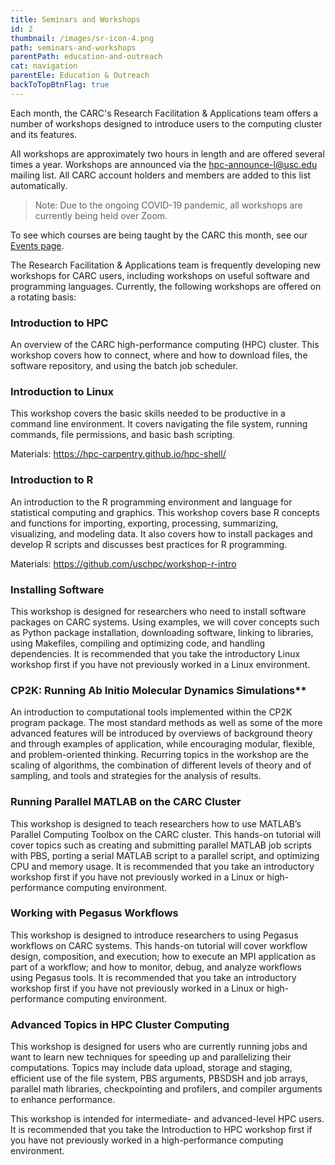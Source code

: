 ```yaml
---
title: Seminars and Workshops
id: 2
thumbnail: /images/sr-icon-4.png
path: seminars-and-workshops
parentPath: education-and-outreach
cat: navigation
parentEle: Education & Outreach
backToTopBtnFlag: true
---
```


Each month, the CARC's Research Facilitation & Applications team offers a number of workshops designed to introduce users to the computing cluster and its features.

All workshops are approximately two hours in length and are offered several times a year. Workshops are announced via the hpc-announce-l@usc.edu mailing list. All CARC account holders and members are added to this list automatically.

>Note: Due to the ongoing COVID-19 pandemic, all workshops are currently being held over Zoom.

To see which courses are being taught by the CARC this month, see our [Events page](/news-and-events/events).

The Research Facilitation & Applications team is frequently developing new workshops for CARC users, including workshops on useful software and programming languages. Currently, the following workshops are offered on a rotating basis:

### Introduction to HPC

An overview of the CARC high-performance computing (HPC) cluster. This workshop covers how to connect, where and how to download files, the software repository, and using the batch job scheduler.

### Introduction to Linux

This workshop covers the basic skills needed to be productive in a command line environment. It covers navigating the file system, running commands, file permissions, and basic bash scripting.

Materials: https://hpc-carpentry.github.io/hpc-shell/

### Introduction to R

An introduction to the R programming environment and language for statistical computing and graphics. This workshop covers base R concepts and functions for importing, exporting, processing, summarizing, visualizing, and modeling data. It also covers how to install packages and develop R scripts and discusses best practices for R programming.

Materials: https://github.com/uschpc/workshop-r-intro

### Installing Software

This workshop is designed for researchers who need to install software packages on CARC systems. Using examples, we will cover concepts such as Python package installation, downloading software, linking to libraries, using Makefiles, compiling and optimizing code, and handling dependencies. It is recommended that you take the introductory Linux workshop first if you have not previously worked in a Linux environment.

### CP2K: Running Ab Initio Molecular Dynamics Simulations**  

An introduction to computational tools implemented within the CP2K program package. The most standard methods as well as some of the more advanced features will be introduced by overviews of background theory and through examples of application, while encouraging modular, flexible, and problem-oriented thinking. Recurring topics in the workshop are the scaling of algorithms, the combination of different levels of theory and of sampling, and tools and strategies for the analysis of results.

### Running Parallel MATLAB on the CARC Cluster

This workshop is designed to teach researchers how to use MATLAB’s Parallel Computing Toolbox on the CARC cluster. This hands-on tutorial will cover topics such as creating and submitting parallel MATLAB job scripts with PBS, porting a serial MATLAB script to a parallel script, and optimizing CPU and memory usage. It is recommended that you take an introductory workshop first if you have not previously worked in a Linux or high-performance computing environment.

### Working with Pegasus Workflows

This workshop is designed to introduce researchers to using Pegasus workflows on CARC systems. This hands-on tutorial will cover workflow design, composition, and execution; how to execute an MPI application as part of a workflow; and how to monitor, debug, and analyze workflows using Pegasus tools. It is recommended that you take an introductory workshop first if you have not previously worked in a Linux or high-performance computing environment.

### Advanced Topics in HPC Cluster Computing

This workshop is designed for users who are currently running jobs and want to learn new techniques for speeding up and parallelizing their computations. Topics may include data upload, storage and staging, efficient use of the file system, PBS arguments, PBSDSH and job arrays, parallel math libraries, checkpointing and profilers, and compiler arguments to enhance performance.

This workshop is intended for intermediate- and advanced-level HPC users. It is recommended that you take the Introduction to HPC workshop first if you have not previously worked in a high-performance computing environment.
